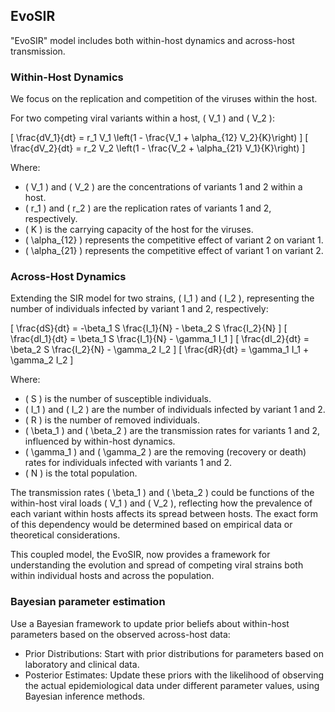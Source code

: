
## EvoSIR
"EvoSIR" model includes both within-host dynamics and across-host transmission.

### Within-Host Dynamics

We focus on the replication and competition of the viruses within the host. 

For two competing viral variants within a host, \( V_1 \) and \( V_2 \):

\[ \frac{dV_1}{dt} = r_1 V_1 \left(1 - \frac{V_1 + \alpha_{12} V_2}{K}\right)  \]
\[ \frac{dV_2}{dt} = r_2 V_2 \left(1 - \frac{V_2 + \alpha_{21} V_1}{K}\right)  \]

Where:
- \( V_1 \) and \( V_2 \) are the concentrations of variants 1 and 2 within a host.
- \( r_1 \) and \( r_2 \) are the replication rates of variants 1 and 2, respectively.
- \( K \) is the carrying capacity of the host for the viruses.
- \( \alpha_{12} \) represents the competitive effect of variant 2 on variant 1.
- \( \alpha_{21} \) represents the competitive effect of variant 1 on variant 2.

### Across-Host Dynamics

Extending the SIR model for two strains, \( I_1 \) and \( I_2 \), representing the number of individuals infected by variant 1 and 2, respectively:

\[ \frac{dS}{dt} = -\beta_1 S \frac{I_1}{N} - \beta_2 S \frac{I_2}{N} \]
\[ \frac{dI_1}{dt} = \beta_1 S \frac{I_1}{N} - \gamma_1 I_1 \]
\[ \frac{dI_2}{dt} = \beta_2 S \frac{I_2}{N} - \gamma_2 I_2 \]
\[ \frac{dR}{dt} = \gamma_1 I_1 + \gamma_2 I_2 \]

Where:
- \( S \) is the number of susceptible individuals.
- \( I_1 \) and \( I_2 \) are the number of individuals infected by variant 1 and 2.
- \( R \) is the number of removed individuals.
- \( \beta_1 \) and \( \beta_2 \) are the transmission rates for variants 1 and 2, influenced by within-host dynamics.
- \( \gamma_1 \) and \( \gamma_2 \) are the removing (recovery or death) rates for individuals infected with variants 1 and 2.
- \( N \) is the total population.

The transmission rates \( \beta_1 \) and \( \beta_2 \) could be functions of the within-host viral loads \( V_1 \) and \( V_2 \), reflecting how the prevalence of each variant within hosts affects its spread between hosts. The exact form of this dependency would be determined based on empirical data or theoretical considerations.

This coupled model, the EvoSIR, now provides a framework for understanding the evolution and spread of competing viral strains both within individual hosts and across the population.

### Bayesian parameter estimation
Use a Bayesian framework to update prior beliefs about within-host parameters based on the observed across-host data:

- Prior Distributions: Start with prior distributions for parameters based on laboratory and clinical data.
- Posterior Estimates: Update these priors with the likelihood of observing the actual epidemiological data under different parameter values, using Bayesian inference methods.
